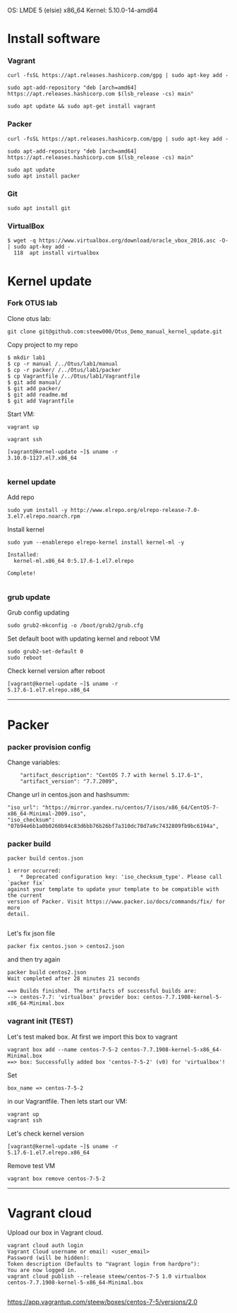 OS: LMDE 5 (elsie) x86_64
Kernel: 5.10.0-14-amd64 

# **Install software**

### **Vagrant**

```
curl -fsSL https://apt.releases.hashicorp.com/gpg | sudo apt-key add -

sudo apt-add-repository "deb [arch=amd64] https://apt.releases.hashicorp.com $(lsb_release -cs) main"

sudo apt update && sudo apt-get install vagrant

```

### **Packer**


```
curl -fsSL https://apt.releases.hashicorp.com/gpg | sudo apt-key add -

sudo apt-add-repository "deb [arch=amd64] https://apt.releases.hashicorp.com $(lsb_release -cs) main"

sudo apt update
sudo apt install packer

```

### **Git**

```
sudo apt install git
```

### **VirtualBox**

```
$ wget -q https://www.virtualbox.org/download/oracle_vbox_2016.asc -O- | sudo apt-key add -
  118  apt install virtualbox
```

# **Kernel update**

### **Fork OTUS lab**

Clone otus lab:

```
git clone git@github.com:steew000/Otus_Demo_manual_kernel_update.git

```

Copy project to my repo

```
$ mkdir lab1
$ cp -r manual /../Otus/lab1/manual
$ cp -r packer/ /../Otus/lab1/packer
$ cp Vagrantfile /../Otus/lab1/Vagrantfile
$ git add manual/
$ git add packer/
$ git add readme.md 
$ git add Vagrantfile 

```
Start VM: 

```
vagrant up

vagrant ssh

[vagrant@kernel-update ~]$ uname -r
3.10.0-1127.el7.x86_64


```

### **kernel update**

Add repo

```
sudo yum install -y http://www.elrepo.org/elrepo-release-7.0-3.el7.elrepo.noarch.rpm
```
Install kernel

```
sudo yum --enablerepo elrepo-kernel install kernel-ml -y

Installed:
  kernel-ml.x86_64 0:5.17.6-1.el7.elrepo                                                          

Complete!


```

### **grub update**

Grub config updating

```
sudo grub2-mkconfig -o /boot/grub2/grub.cfg
```

Set default boot with updating kernel and reboot VM

```
sudo grub2-set-default 0
sudo reboot
```

Check kernel version after reboot
```
[vagrant@kernel-update ~]$ uname -r
5.17.6-1.el7.elrepo.x86_64
```

---

# **Packer**

### **packer provision config**

Change variables:

```
    "artifact_description": "CentOS 7.7 with kernel 5.17.6-1",
    "artifact_version": "7.7.2009",
```


Change url in centos.json and hashsumm:

```
"iso_url": "https://mirror.yandex.ru/centos/7/isos/x86_64/CentOS-7-x86_64-Minimal-2009.iso",
"iso_checksum": "07b94e6b1a0b0260b94c83d6bb76b26bf7a310dc78d7a9c7432809fb9bc6194a",
```


### **packer build**

```
packer build centos.json

1 error occurred:
	* Deprecated configuration key: 'iso_checksum_type'. Please call `packer fix`
against your template to update your template to be compatible with the current
version of Packer. Visit https://www.packer.io/docs/commands/fix/ for more
detail.


```

Let's fix json file


```
packer fix centos.json > centos2.json
```

and then try again

```
packer build centos2.json
Wait completed after 28 minutes 21 seconds

==> Builds finished. The artifacts of successful builds are:
--> centos-7.7: 'virtualbox' provider box: centos-7.7.1908-kernel-5-x86_64-Minimal.box

```

### **vagrant init (TEST)**
Let's test maked box. At first we import this box to vagrant

```
vagrant box add --name centos-7-5-2 centos-7.7.1908-kernel-5-x86_64-Minimal.box
==> box: Successfully added box 'centos-7-5-2' (v0) for 'virtualbox'!

```
Set
```
box_name => centos-7-5-2
```

in our Vagrantfile.  Then lets start our VM:

```
vagrant up
vagrant ssh

```
Let's check kernel version

```
[vagrant@kernel-update ~]$ uname -r
5.17.6-1.el7.elrepo.x86_64
```

Remove test VM

```
vagrant box remove centos-7-5-2
```

---
# **Vagrant cloud**

Upload our box in Vagrant cloud.

```
vagrant cloud auth login
Vagrant Cloud username or email: <user_email>
Password (will be hidden): 
Token description (Defaults to "Vagrant login from hardpro"):
You are now logged in.
vagrant cloud publish --release steew/centos-7-5 1.0 virtualbox centos-7.7.1908-kernel-5-x86_64-Minimal.box


```

https://app.vagrantup.com/steew/boxes/centos-7-5/versions/2.0


























